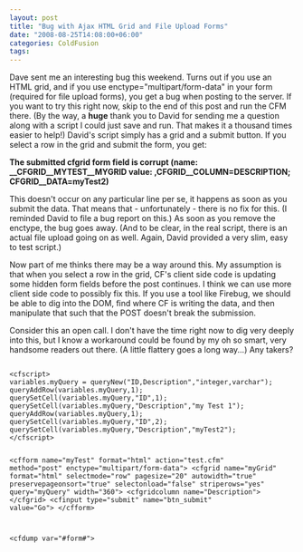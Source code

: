 ```yaml
---
layout: post
title: "Bug with Ajax HTML Grid and File Upload Forms"
date: "2008-08-25T14:08:00+06:00"
categories: ColdFusion 
tags: 
---
```


Dave sent me an interesting bug this weekend. Turns out if you use an HTML grid, and if you use enctype="multipart/form-data" in your form (required for file upload forms), you get a bug when posting to the server. If you want to try this right now, skip to the end of this post and run the CFM there. (By the way, a <b>huge</b> thank you to David for sending me a question along with a script I could just save and run. That makes it a thousand times easier to help!) David's script simply has a grid and a submit button. If you select a row in the grid and submit the form, you get:
<!--more-->
<b>The submitted cfgrid form field is corrupt (name: __CFGRID__MYTEST__MYGRID value: ,__CFGRID__COLUMN__=DESCRIPTION; __CFGRID__DATA__=myTest2)</b>

This doesn't occur on any particular line per se, it happens as soon as you submit the data. That means that - unfortunately - there is no fix for this. (I reminded David to file a bug report on this.) As soon as you remove the enctype, the bug goes away. (And to be clear, in the real script, there is an actual file upload going on as well. Again, David provided a very slim, easy to test script.)

Now part of me thinks there may be a way around this. My assumption is that when you select a row in the grid, CF's client side code is updating some hidden form fields before the post continues. I think we can use more client side code to possibly fix this. If you use a tool like Firebug, we should be able to dig into the DOM, find where CF is writing the data, and then manipulate that such that the POST doesn't break the submission. 

Consider this an open call. I don't have the time right now to dig very deeply into this, but I know a workaround could be found by my oh so smart, very handsome readers out there. (A little flattery goes a long way...) Any takers?

<code>
&lt;cfscript&gt;
variables.myQuery = queryNew("ID,Description","integer,varchar");
queryAddRow(variables.myQuery,1);
querySetCell(variables.myQuery,"ID",1);
querySetCell(variables.myQuery,"Description","my Test 1");
queryAddRow(variables.myQuery,1);
querySetCell(variables.myQuery,"ID",2);
querySetCell(variables.myQuery,"Description","myTest2"); 
&lt;/cfscript&gt;

&lt;cfform name="myTest" format="html" action="test.cfm" method="post" enctype="multipart/form-data"&gt;
&lt;cfgrid name="myGrid" format="html" selectmode="row" pagesize="20" autowidth="true" preservepageonsort="true" selectonload="false" striperows="yes" query="myQuery" width="360"&gt;
	&lt;cfgridcolumn name="Description"&gt;
&lt;/cfgrid&gt;
&lt;cfinput type="submit" name="btn_submit" value="Go"&gt; 
&lt;/cfform&gt;

&lt;cfdump var="#form#"&gt;
</code>